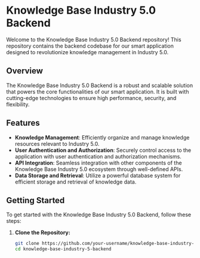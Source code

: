 # Knowledge Base Industry 5.0 Backend

Welcome to the Knowledge Base Industry 5.0 Backend repository! This repository contains the backend codebase for our smart application designed to revolutionize knowledge management in Industry 5.0.

## Overview

The Knowledge Base Industry 5.0 Backend is a robust and scalable solution that powers the core functionalities of our smart application. It is built with cutting-edge technologies to ensure high performance, security, and flexibility.

## Features

- **Knowledge Management**: Efficiently organize and manage knowledge resources relevant to Industry 5.0.
- **User Authentication and Authorization**: Securely control access to the application with user authentication and authorization mechanisms.
- **API Integration**: Seamless integration with other components of the Knowledge Base Industry 5.0 ecosystem through well-defined APIs.
- **Data Storage and Retrieval**: Utilize a powerful database system for efficient storage and retrieval of knowledge data.

## Getting Started

To get started with the Knowledge Base Industry 5.0 Backend, follow these steps:

1. **Clone the Repository:**
   ```bash
   git clone https://github.com/your-username/knowledge-base-industry-5-backend.git
   cd knowledge-base-industry-5-backend

